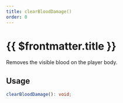 ```yaml
---
title: clearBloodDamage()
order: 0
---
```


# {{ $frontmatter.title }}

Removes the visible blood on the player body.

## Usage

```ts
clearBloodDamage(): void;
```
